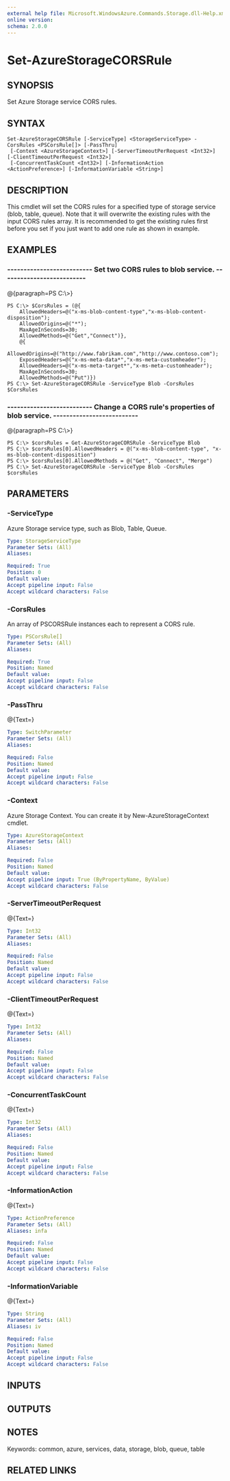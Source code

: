 ```yaml
---
external help file: Microsoft.WindowsAzure.Commands.Storage.dll-Help.xml
online version: 
schema: 2.0.0
---
```


# Set-AzureStorageCORSRule
## SYNOPSIS
Set Azure Storage service CORS rules.

## SYNTAX

```
Set-AzureStorageCORSRule [-ServiceType] <StorageServiceType> -CorsRules <PSCorsRule[]> [-PassThru]
 [-Context <AzureStorageContext>] [-ServerTimeoutPerRequest <Int32>] [-ClientTimeoutPerRequest <Int32>]
 [-ConcurrentTaskCount <Int32>] [-InformationAction <ActionPreference>] [-InformationVariable <String>]
```

## DESCRIPTION
This cmdlet will set the CORS rules for a specified type of storage service (blob, table, queue).
Note that it will overwrite the existing rules with the input CORS rules array.
It is recommended to get the existing rules first before you set if you just want to add one rule as shown in example.

## EXAMPLES

### --------------------------  Set two CORS rules to blob service.  --------------------------
@{paragraph=PS C:\\\>}

```
PS C:\> $CorsRules = (@{
    AllowedHeaders=@("x-ms-blob-content-type","x-ms-blob-content-disposition");
    AllowedOrigins=@("*");
    MaxAgeInSeconds=30;
    AllowedMethods=@("Get","Connect")},
    @{
    AllowedOrigins=@("http://www.fabrikam.com","http://www.contoso.com"); 
    ExposedHeaders=@("x-ms-meta-data*","x-ms-meta-customheader"); 
    AllowedHeaders=@("x-ms-meta-target*","x-ms-meta-customheader");
    MaxAgeInSeconds=30;
    AllowedMethods=@("Put")})
PS C:\> Set-AzureStorageCORSRule -ServiceType Blob -CorsRules $CorsRules
```

### --------------------------  Change a CORS rule's properties of blob service.  --------------------------
@{paragraph=PS C:\\\>}

```
PS C:\> $corsRules = Get-AzureStorageCORSRule -ServiceType Blob
PS C:\> $corsRules[0].AllowedHeaders = @("x-ms-blob-content-type", "x-ms-blob-content-disposition")
PS C:\> $corsRules[0].AllowedMethods = @("Get", "Connect", "Merge")
PS C:\> Set-AzureStorageCORSRule -ServiceType Blob -CorsRules $corsRules
```

## PARAMETERS

### -ServiceType
Azure Storage service type, such as Blob, Table, Queue.

```yaml
Type: StorageServiceType
Parameter Sets: (All)
Aliases: 

Required: True
Position: 0
Default value: 
Accept pipeline input: False
Accept wildcard characters: False
```

### -CorsRules
An array of PSCORSRule instances each to represent a CORS rule.

```yaml
Type: PSCorsRule[]
Parameter Sets: (All)
Aliases: 

Required: True
Position: Named
Default value: 
Accept pipeline input: False
Accept wildcard characters: False
```

### -PassThru
@{Text=}

```yaml
Type: SwitchParameter
Parameter Sets: (All)
Aliases: 

Required: False
Position: Named
Default value: 
Accept pipeline input: False
Accept wildcard characters: False
```

### -Context
Azure Storage Context.
You can create it by New-AzureStorageContext cmdlet.

```yaml
Type: AzureStorageContext
Parameter Sets: (All)
Aliases: 

Required: False
Position: Named
Default value: 
Accept pipeline input: True (ByPropertyName, ByValue)
Accept wildcard characters: False
```

### -ServerTimeoutPerRequest
@{Text=}

```yaml
Type: Int32
Parameter Sets: (All)
Aliases: 

Required: False
Position: Named
Default value: 
Accept pipeline input: False
Accept wildcard characters: False
```

### -ClientTimeoutPerRequest
@{Text=}

```yaml
Type: Int32
Parameter Sets: (All)
Aliases: 

Required: False
Position: Named
Default value: 
Accept pipeline input: False
Accept wildcard characters: False
```

### -ConcurrentTaskCount
@{Text=}

```yaml
Type: Int32
Parameter Sets: (All)
Aliases: 

Required: False
Position: Named
Default value: 
Accept pipeline input: False
Accept wildcard characters: False
```

### -InformationAction
@{Text=}

```yaml
Type: ActionPreference
Parameter Sets: (All)
Aliases: infa

Required: False
Position: Named
Default value: 
Accept pipeline input: False
Accept wildcard characters: False
```

### -InformationVariable
@{Text=}

```yaml
Type: String
Parameter Sets: (All)
Aliases: iv

Required: False
Position: Named
Default value: 
Accept pipeline input: False
Accept wildcard characters: False
```

## INPUTS

## OUTPUTS

## NOTES
Keywords: common, azure, services, data, storage, blob, queue, table

## RELATED LINKS

